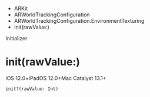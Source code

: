 

- ARKit
- ARWorldTrackingConfiguration
- ARWorldTrackingConfiguration.EnvironmentTexturing
-  init(rawValue:) 

Initializer

# init(rawValue:)

iOS 12.0+iPadOS 12.0+Mac Catalyst 13.1+

``` source
init?(rawValue: Int)
```

